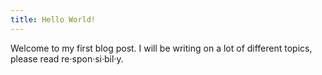 ```yaml
---
title: Hello World!
---
```


Welcome to my first blog post. I will be writing on a lot of different topics, please read re·spon·si·bil·y.
